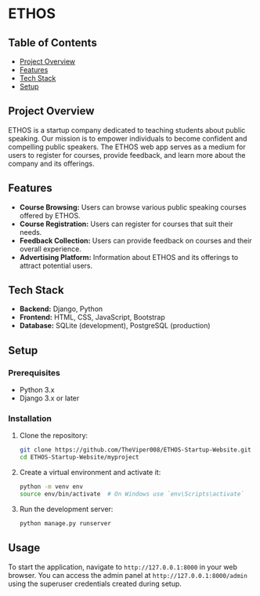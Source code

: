 # ETHOS

## Table of Contents

- [Project Overview](#project-overview)
- [Features](#features)
- [Tech Stack](#tech-stack)
- [Setup](#setup)



## Project Overview

ETHOS is a startup company dedicated to teaching students about public speaking. Our mission is to empower individuals to become confident and compelling public speakers. The ETHOS web app serves as a medium for users to register for courses, provide feedback, and learn more about the company and its offerings.

## Features

- **Course Browsing:** Users can browse various public speaking courses offered by ETHOS.
- **Course Registration:** Users can register for courses that suit their needs.
- **Feedback Collection:** Users can provide feedback on courses and their overall experience.
- **Advertising Platform:** Information about ETHOS and its offerings to attract potential users.

## Tech Stack

- **Backend:** Django, Python
- **Frontend:** HTML, CSS, JavaScript, Bootstrap
- **Database:** SQLite (development), PostgreSQL (production)

## Setup

### Prerequisites

- Python 3.x
- Django 3.x or later

### Installation

1. Clone the repository:
   ```sh
   git clone https://github.com/TheViper008/ETHOS-Startup-Website.git
   cd ETHOS-Startup-Website/myproject
   ```

2. Create a virtual environment and activate it:
   ```sh
   python -m venv env
   source env/bin/activate  # On Windows use `env\Scripts\activate`
   ```

3. Run the development server:
   ```sh
   python manage.py runserver
   ```

## Usage

To start the application, navigate to `http://127.0.0.1:8000` in your web browser. You can access the admin panel at `http://127.0.0.1:8000/admin` using the superuser credentials created during setup.
